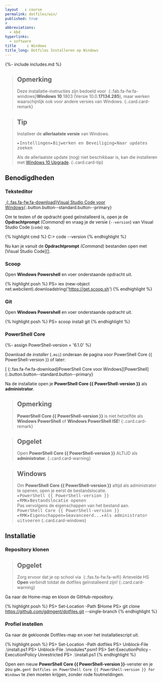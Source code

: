 ```yaml
---
layout   : course
permalink: dotfiles/win/
published: true
#
abbreviations:
  - kbd
hyperlinks:
  - software
title     : Windows
title_long: Dotfiles Installeren op Windows
---
```

{%- include includes.md %}

> Opmerking
> ---
> Deze installatie-instructies zijn bedoeld voor *&nbsp;*{:.fab.fa-fw.fa-windows}**Windows 10** 1803 (Versie 10.0.**17134.285**), maar werken waarschijnlijk ook voor andere versies van Windows.
{:.card.card-remark}

> Tip
> ---
> Installeer de **allerlaatste versie** van Windows.
>
><kbd class="menu"><kbd><i class="fab fa-windows"></i></kbd>&#9656;<kbd>Instellingen</kbd>&#9656;<kbd>Bijwerken en Beveiliging</kbd>&#9656;<kbd>Naar updates zoeken</kbd></kbd>
>
> Als de allerlaatste update (nog) niet beschikbaar is, kan die installeren met [Windows 10 Upgrade](https://www.microsoft.com/nl-nl/software-download//windows10).
{:.card.card-tip}

Benodigdheden
-------------

### Teksteditor

[*&nbsp;*{:.fas.fa-fw.fa-download}Visual Studio Code voor Windows](https://code.visualstudio.com/download){:.button.button--standard.button--primary}

Om te testen of de opdracht goed geïnstalleerd is, open je de **Opdrachtprompt** *(Command)* en vraag je de versie (`--version`) van Visual Studio Code (`code`) op. 

{% highlight cmd %}
C:> code --version
{% endhighlight %}

Nu kan je vanuit de **Opdrachtprompt** *(Command)* bestanden open met [Visual Studio Code][].

### Scoop

Open **Windows Powershell** en voer onderstaande opdracht uit.

{% highlight posh %}
PS> iex (new-object net.webclient).downloadstring('https://get.scoop.sh')
{% endhighlight %}

### Git

Open **Windows Powershell** en voer onderstaande opdracht uit.

{% highlight posh %}
PS> scoop install git
{% endhighlight %}

### PowerShell Core
{%- assign PowerShell-version = '6.1.0' %}

Download de *installer* (`.msi`) onderaan de pagina voor PowerShell Core {{ PowerShell-version }} of later:

[*&nbsp;*{:.fas.fa-fw.fa-download}PowerShell Core voor Windows][PowerShell]{:.button.button--standard.button--primary}

Na de installatie open je **PowerShell Core {{ PowerShell-version }}** als **administrator**.

> Opmerking
> ---
> **PowerShell Core {{ PowerShell-version }}** is niet hetzelfde als **Windows PowerShell** of **Windows PowerShell ISE**!
{:.card.card-remark}

> Opgelet
> ---
> Open **PowerShell Core {{ PowerShell-version }}** ALTIJD als **administrator**.
{:.card.card-warning}

> Windows
> ---
> Om **PowerShell Core {{ PowerShell-version }}** altijd als administrator te openen, open je eerst de bestandslocatie.  
> <kbd class="menu"><kbd><i class="fab fa-windows"></i></kbd>&#9656;<kbd>PowerShell {{ PowerShell-version }}</kbd>&#9656;<kbd>RMK</kbd>&#9656;<kbd>Bestandslocatie openen</kbd></kbd>  
> Pas vervolgens de eigenschappen van het bestand aan.  
> <kbd class="menu"><kbd><i class="fa fa-file-o"></i> PowerShell Core {{ PowerShell-version }}</kbd>&#9656;<kbd>RMK</kbd>&#9656;<kbd>Eigenschappen</kbd>&#9656;<kbd>Geavanceerd...</kbd>&#9656;<kbd>Als administrator uitvoeren</kbd></kbd>
{:.card.card-windows}

Installatie
-----------

### Repository klonen

> Opgelet
> ---
> Zorg ervoor dat je op school via *&nbsp;*{:.fas.fa-fw.fa-wifi} Artevelde HS **Open** verbindt totdat de dotfiles geïnstalleerd zijn!
{:.card.card-warning}

Ga naar de Home-map en kloon de GitHub-repository.

{% highlight posh %}
PS> Set-Location -Path $Home
PS> git clone https://github.com/gdmgent/dotfiles.git --single-branch
{% endhighlight %}

### Profiel instellen

Ga naar de gekloonde Dotfiles-map en voer het installatiescript uit.

{% highlight posh %}
PS> Set-Location -Path dotfiles
PS> Unblock-File .\install.ps1
PS> Unblock-File .\modules\*.psm1
PS> Set-ExecutionPolicy -ExecutionPolicy Unrestricted
PS> .\install.ps1
{% endhighlight %}

Open een nieuw **PowerShell Core {{ PowerShell-version }}**-venster en je zou `gdm.gent Dotfiles on PowerShell Core {{ PowerShell-version }} for Windows` te zien moeten krijgen, zonder rode foutmeldingen.
